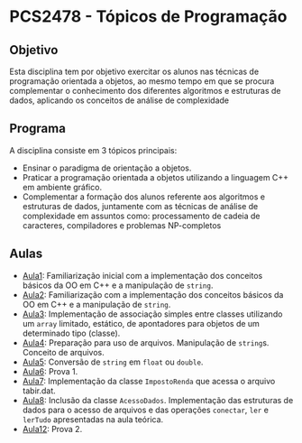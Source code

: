 # PCS2478 - Tópicos de Programação

## Objetivo

Esta disciplina tem por objetivo exercitar os alunos nas técnicas de programação orientada a objetos, ao mesmo tempo em que se procura complementar o conhecimento dos diferentes algoritmos e estruturas de dados, aplicando os conceitos de análise de complexidade

## Programa

A disciplina consiste em 3 tópicos principais:

- Ensinar o paradigma de orientação a objetos.
- Praticar a programação orientada a objetos utilizando a linguagem C++ em ambiente gráfico.
- Complementar a formação dos alunos referente aos algoritmos e estruturas de dados, juntamente com as técnicas de análise de complexidade em assuntos como: processamento de cadeia de caracteres, compiladores e problemas NP-completos

## Aulas

- [Aula1](aula01/): Familiarização inicial com a implementação dos conceitos básicos da OO em C++ e a manipulação de `string`.
- [Aula2](aula02/): Familiarização com a implementação dos conceitos básicos da OO em C++ e a manipulação de `string`.
- [Aula3](aula03/): Implementação de associação simples entre classes utilizando um `array` limitado, estático, de apontadores para objetos de um determinado tipo (classe).
- [Aula4](aula04/): Preparação para uso de arquivos. Manipulação de `string`s. Conceito de arquivos.
- [Aula5](aula05/): Conversão de `string` em `float` ou `double`.
- [Aula6](aula06/): Prova 1.
- [Aula7](aula07/): Implementação da classe `ImpostoRenda` que acessa o arquivo tabir.dat.
- [Aula8](aula08/): Inclusão da classe `AcessoDados`. Implementação das estruturas de dados para o acesso de arquivos e das operações `conectar`, `ler` e `lerTudo` apresentadas na aula teórica.
- [Aula12](aula12/): Prova 2.
